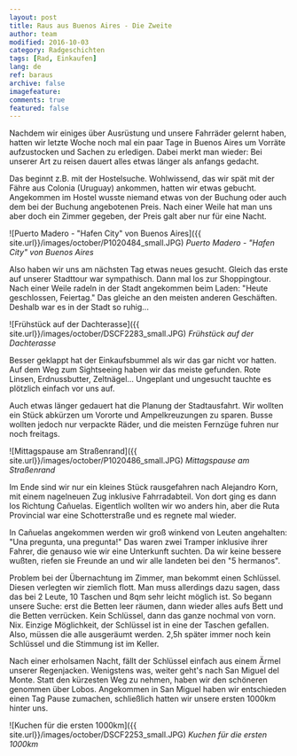 ```yaml
---
layout: post
title: Raus aus Buenos Aires - Die Zweite
author: team
modified: 2016-10-03
category: Radgeschichten
tags: [Rad, Einkaufen]
lang: de
ref: baraus
archive: false
imagefeature: 
comments: true
featured: false
---
```


Nachdem wir einiges über Ausrüstung und unsere Fahrräder gelernt haben, hatten wir letzte Woche noch mal ein paar Tage in Buenos Aires um Vorräte aufzustocken und Sachen zu erledigen. Dabei merkt man wieder: Bei unserer Art zu reisen dauert alles etwas länger als anfangs gedacht.

Das beginnt z.B. mit der Hostelsuche. Wohlwissend, das wir spät mit der Fähre aus Colonia (Uruguay) ankommen, hatten wir etwas gebucht. Angekommen im Hostel wusste niemand etwas von der Buchung oder auch dem bei der Buchung angebotenen Preis. Nach einer Weile hat man uns aber doch ein Zimmer gegeben, der Preis galt aber nur für eine Nacht. 

![Puerto Madero - "Hafen City" von Buenos Aires]({{ site.url}}/images/october/P1020484_small.JPG)
*Puerto Madero - "Hafen City" von Buenos Aires*

Also haben wir uns am nächsten Tag etwas neues gesucht. Gleich das erste auf unserer Stadttour war sympathisch. Dann mal los zur Shoppingtour. Nach einer Weile radeln in der Stadt angekommen beim Laden: "Heute geschlossen, Feiertag." Das gleiche an den meisten anderen Geschäften. Deshalb war es in der Stadt so ruhig...

![Frühstück auf der Dachterasse]({{ site.url}}/images/october/DSCF2283_small.JPG)
*Frühstück auf der Dachterasse*

Besser geklappt hat der Einkaufsbummel als wir das gar nicht vor hatten. Auf dem Weg zum Sightseeing haben wir das meiste gefunden. Rote Linsen, Erdnussbutter, Zeltnägel... Ungeplant und ungesucht tauchte es plötzlich einfach vor uns auf.

Auch etwas länger gedauert hat die Planung der Stadtausfahrt. Wir wollten ein Stück abkürzen um Vororte und Ampelkreuzungen zu sparen. Busse wollten jedoch nur verpackte Räder, und die meisten Fernzüge fuhren nur noch freitags. 

![Mittagspause am Straßenrand]({{ site.url}}/images/october/P1020486_small.JPG)
*Mittagspause am Straßenrand*

Im Ende sind wir nur ein kleines Stück rausgefahren nach Alejandro Korn, mit einem nagelneuen Zug inklusive Fahrradabteil. Von dort ging es dann los Richtung Cañuelas. Eigentlich wollten wir wo anders hin, aber die Ruta Provincial war eine Schotterstraße und es regnete mal wieder.

In Cañuelas angekommen werden wir groß winkend von Leuten angehalten: "Una pregunta, una pregunta!" Das waren zwei Tramper inklusive ihrer Fahrer, die genauso wie wir eine Unterkunft suchten. Da wir keine bessere wußten, riefen sie Freunde an und wir alle landeten bei den "5 hermanos".

Problem bei der Übernachtung im Zimmer, man bekommt einen Schlüssel. Diesen verlegten wir ziemlich flott. Man muss allerdings dazu sagen, dass das bei 2 Leute, 10 Taschen und 8qm sehr leicht möglich ist. So begann unsere Suche: erst die Betten leer räumen, dann wieder alles aufs Bett und die Betten verrücken. Kein Schlüssel, dann das ganze nochmal von vorn. Nix. Einzige Möglichkeit, der Schlüssel ist in eine der Taschen gefallen. Also, müssen die alle ausgeräumt werden. 2,5h später immer noch kein Schlüssel und die Stimmung ist im Keller.

Nach einer erholsamen Nacht, fällt der Schlüssel einfach aus einem Ärmel unserer Regenjacken. Wenigstens was, weiter geht's nach San Miguel del Monte. Statt den kürzesten Weg zu nehmen, haben wir den schöneren genommen über Lobos. Angekommen in San Miguel haben wir entschieden einen Tag Pause zumachen, schließlich hatten wir unsere ersten 1000km hinter uns.

![Kuchen für die ersten 1000km]({{ site.url}}/images/october/DSCF2253_small.JPG)
*Kuchen für die ersten 1000km*